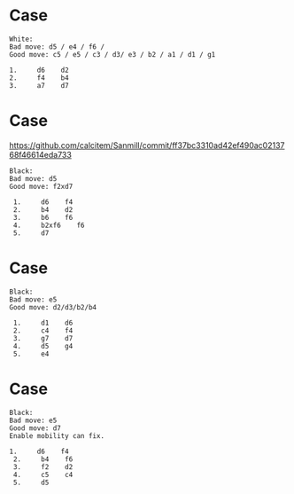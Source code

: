 # Case

```
White: 
Bad move: d5 / e4 / f6 / 
Good move: c5 / e5 / c3 / d3/ e3 / b2 / a1 / d1 / g1

1.     d6    d2
2.     f4    b4
3.     a7    d7
```
# Case

https://github.com/calcitem/Sanmill/commit/ff37bc3310ad42ef490ac0213768f46614eda733

```
Black: 
Bad move: d5
Good move: f2xd7

 1.     d6    f4
 2.     b4    d2
 3.     b6    f6
 4.     b2xf6    f6
 5.     d7    
```

# Case

```
Black: 
Bad move: e5
Good move: d2/d3/b2/b4

 1.     d1    d6
 2.     c4    f4
 3.     g7    d7
 4.     d5    g4
 5.     e4    
```

# Case

```
Black: 
Bad move: e5
Good move: d7
Enable mobility can fix.

1.     d6    f4
 2.     b4    f6
 3.     f2    d2
 4.     c5    c4
 5.     d5    
```
